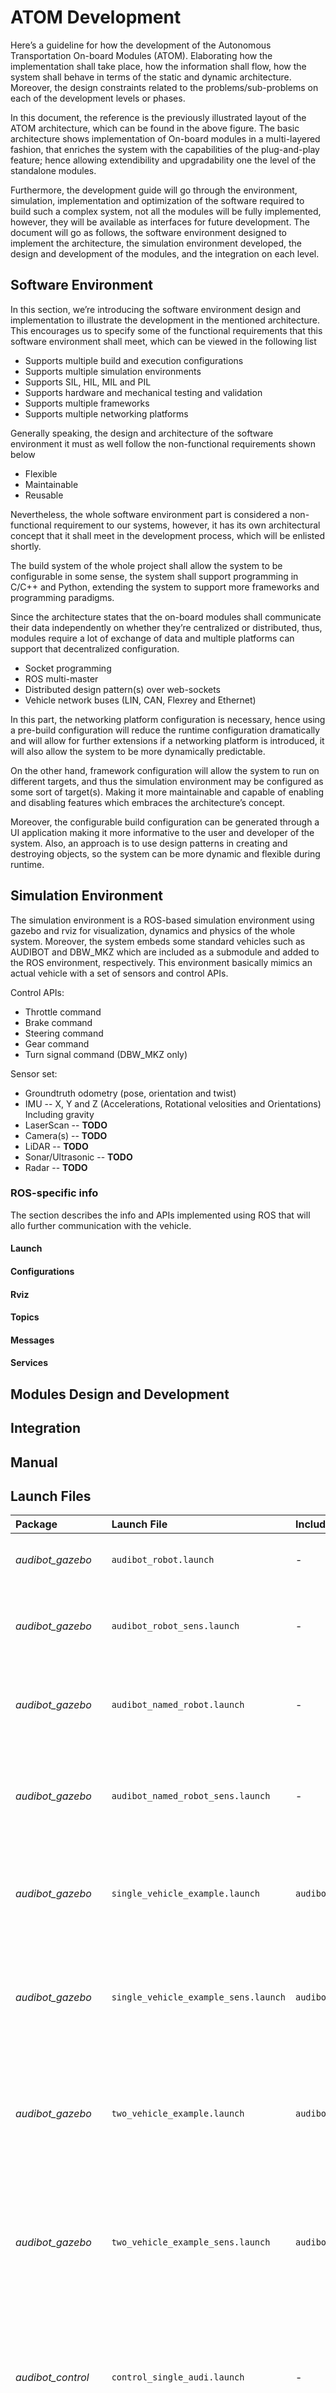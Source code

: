 # ATOM Development

Here’s a guideline for how the development of the Autonomous Transportation On-board Modules (ATOM). Elaborating how the implementation shall take place, how the information shall flow, how the system shall behave in terms of the static and dynamic architecture. Moreover, the design constraints related to the problems/sub-problems on each of the development levels or phases.

In this document, the reference is the previously illustrated layout of the ATOM architecture, which can be found in the above figure. The basic architecture shows implementation of On-board modules in a multi-layered fashion, that enriches the system with the capabilities of the plug-and-play feature; hence allowing extendibility and upgradability one the level of the standalone modules.

Furthermore, the development guide will go through the environment, simulation, implementation and optimization of the software required to build such a complex system, not all the modules will be fully implemented, however, they will be available as interfaces for future development. The document will go as follows, the software environment designed to implement the architecture, the simulation environment developed, the design and development of the modules, and the integration on each level.

## Software Environment

In this section, we’re introducing the software environment design and implementation to illustrate the development in the mentioned architecture. This encourages us to specify some of the functional requirements that this software environment shall meet, which can be viewed in the following list

- Supports multiple build and execution configurations
- Supports multiple simulation environments
- Supports SIL, HIL, MIL and PIL
- Supports hardware and mechanical testing and validation
- Supports multiple frameworks
- Supports multiple networking platforms

Generally speaking, the design and architecture of the software environment it must as well follow the non-functional requirements shown below

- Flexible
- Maintainable
- Reusable

Nevertheless, the whole software environment part is considered a non-functional requirement to our systems, however, it has its own architectural concept that it shall meet in the development process, which will be enlisted shortly.

The build system of the whole project shall allow the system to be configurable in some sense, the system shall support programming in C/C++ and Python, extending the system to support more frameworks and programming paradigms.

Since the architecture states that the on-board modules shall communicate their data independently on whether they’re centralized or distributed, thus, modules require a lot of exchange of data and multiple platforms can support that decentralized configuration.

- Socket programming
- ROS multi-master
- Distributed design pattern(s) over web-sockets
- Vehicle network buses (LIN, CAN, Flexrey and Ethernet)

In this part, the networking platform configuration is necessary, hence using a pre-build configuration will reduce the runtime configuration dramatically and will allow for further extensions if a networking platform is introduced, it will also allow the system to be more dynamically predictable.

On the other hand, framework configuration will allow the system to run on different targets, and thus the simulation environment may be configured as some sort of target(s). Making it more maintainable and capable of enabling and disabling features which embraces the architecture’s concept.

Moreover, the configurable build configuration can be generated through a UI application making it more informative to the user and developer of the system. Also, an approach is to use design patterns in creating and destroying objects, so the system can be more dynamic and flexible during runtime.

## Simulation Environment

The simulation environment is a ROS-based simulation environment using gazebo and rviz for visualization, dynamics and physics of the whole system. Moreover, the system embeds some standard vehicles such as AUDIBOT and DBW_MKZ which are included as a submodule and added to the ROS environment, respectively. This environment basically mimics an actual vehicle with a set of sensors and control APIs.

Control APIs:

- Throttle command
- Brake command
- Steering command
- Gear command
- Turn signal command (DBW_MKZ only)

Sensor set:

- Groundtruth odometry (pose, orientation and twist)
- IMU -- X, Y and Z (Accelerations, Rotational velosities and Orientations) Including gravity
- LaserScan -- **TODO**
- Camera(s) -- **TODO**
- LiDAR -- **TODO**
- Sonar/Ultrasonic -- **TODO**
- Radar -- **TODO**

### ROS-specific info

The section describes the info and APIs implemented using ROS that will allo further communication with the vehicle.

#### Launch

#### Configurations

#### Rviz

#### Topics

#### Messages

#### Services

## Modules Design and Development

## Integration

## Manual

## Launch Files

| **Package**       | **Launch File**   | **Includes**  | **Description** |
|:-------------     |:----------------- |:------------- | ----------------- |
| *audibot_gazebo*  |`audibot_robot.launch`  | - | Spawns a single URDF of the audibot |
| *audibot_gazebo*  |`audibot_robot_sens.launch`  | - | Spawns a single URDF of the audibot with sensors |
| *audibot_gazebo*  |`audibot_named_robot.launch`  | - | Spawns the multiple URDFs (Orange & Blue) of the audibot |
| *audibot_gazebo*  |`audibot_named_robot_sens.launch` | - | Spawns the multiple URDFs (Orange & Blue) of the audibot with sensors |
| *audibot_gazebo*  |`single_vehicle_example.launch`  | `audibot_robot.launch`  | Launches a single URDF of the audibot along with Gazebo world |
| *audibot_gazebo*  |`single_vehicle_example_sens.launch`  | `audibot_robot_sens.launch`  | Launches a single URDF of the audibot with sensors along with Gazebo world |
| *audibot_gazebo*  |`two_vehicle_example.launch`  | `audibot_named_robot.launch` | Launches the multiple URDFs (Orange & Blue) of the audibot along with Gazebo world |
| *audibot_gazebo*  |`two_vehicle_example_sens.launch`  | `audibot_named_robot_sens.launch` | Launches the multiple URDFs (Orange & Blue) of the audibot with sensors along with Gazebo world |
| *audibot_control* |`control_single_audi.launch`  | - | Launches the nodes responsible for converting the CMD to lat and lot control for a single vehicle |
| *audibot_control* |`control_orange_audi.launch`  | - | Launches the nodes responsible for converting the CMD to lat and lot control for the orange vehicle |
| *audibot_control* |`control_blue_audi.launch`  | - | Launches the nodes responsible for converting the CMD to lat and lot control for the blue vehicle |
| *audibot_control* |`manual_control_single_audi.launch`  | `control_single_audi.launch` | Launches the node of keyboard control and remaps the required topics of a single vehicle |
| *audibot_control* |`manual_control_orange_audi.launch`  | `control_orange_audi.launch` | Launches the node of keyboard control and remaps the required topics of the orange vehicle |
| *audibot_control* | `manual_control_blue_audi.launch`  | `control_blue_audi.launch` | Launches the node of keyboard control and remaps the required topics of the blue vehicle |
| *audibot_odometry*|`odom_single_audi.launch`  | - | Launches the node that publishes the groundtruth odometry of a single vehicle |
| *audibot_odometry*|`odom_orange_audi.launch`  | - | Launches the node that publishes the groundtruth odometry of the orange vehicle |
| *audibot_odometry*|`odom_blue_audi.launch`  | - | Launches the node that publishes the groundtruth odometry of the blue vehicle |
| *audibot_odometry*|`odom_two_audi.launch`  | `odom_orange_audi.launch`, `odom_blue_audi.launch` | Launches the nodes that publish the groundtruth odometry of the two vehicles |